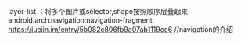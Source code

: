 layer-list  ：将多个图片或selector,shape按照顺序层叠起来
android.arch.navigation:navigation-fragment: https://juejin.im/entry/5b082c806fb9a07ab1119cc6  //navigation的介绍